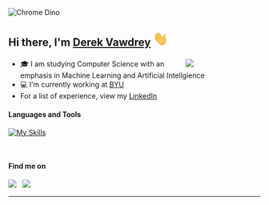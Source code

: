 
![Chrome Dino](https://mir-s3-cdn-cf.behance.net/project_modules/max_1200/4ff07986208593.5d9a654e92f36.gif)


<h2 align="left">Hi there, I'm <a href="https://www.linkedin.com/in/derek-vawdrey-536161b2/" target="_blank" rel="noopener noreferrer">Derek Vawdrey</a> <img src="https://raw.githubusercontent.com/ABSphreak/ABSphreak/master/gifs/Hi.gif" height="30" width="30" />
 
<a href="https://github.com/derekvawdrey"><img align='right' src='https://github.com/UjwalKandi/UjwalKandi/blob/changes-to-readme/svg/87202985-820dcb80-c2b6-11ea-9f56-7ec461c497c3.gif' width='150"'></a></h2>

- 🎓 I am studying Computer Science with an emphasis in Machine Learning and Artificial Intellgience
- 💻 I’m currently working at [BYU](https://education.byu.edu/)
- For a list of experience, view my [LinkedIn](https://www.linkedin.com/in/derek-vawdrey-536161b2/details/experience/)

#### Languages and Tools 
[![My Skills](https://skillicons.dev/icons?i=vue,ts,sass,redis,react,raspberrypi,py,postman,postgres,php,nodejs,nginx,mysql,linux,jquery,js,java,html,css,bootstrap,heroku,gradle,git,flutter,firebase,docker,django,c,cpp,aws,androidstudio)](https://skillicons.dev)

<br />

#### Find me on  

 <p align='left'>
   <a href="https://www.linkedin.com/in/derek-vawdrey-536161b2/" target="_blank"><img height="25" src="https://raw.githubusercontent.com/UjwalKandi/UjwalKandi/changes-to-readme/svg/linkedin%20rect.svg"></a>&nbsp;&nbsp;
 <a href="https://github.com/derekvawdrey" target="_blank"><img height="25" src="https://raw.githubusercontent.com/UjwalKandi/UjwalKandi/changes-to-readme/svg/github%20rect.svg"></a>&nbsp;&nbsp;

  
 </p>

-----
